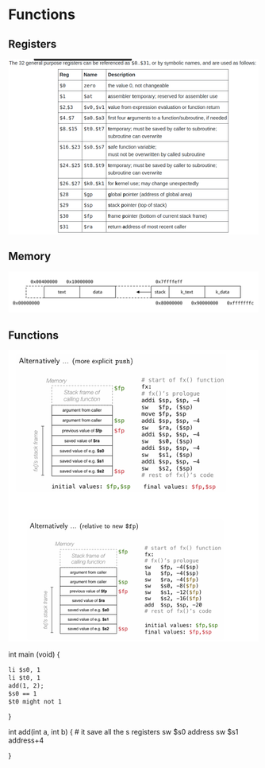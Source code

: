 # Functions

## Registers

![registers](registers.png)

## Memory

![memory](memory.svg)

## Functions

![functions](functions.png)


int main (void) {

    li $s0, 1
    li $t0, 1
    add(1, 2);
    $s0 == 1
    $t0 might not 1

}

int add(int a, int b) {
    # it save all the s registers
    sw $s0 address
    sw $s1 address+4

}